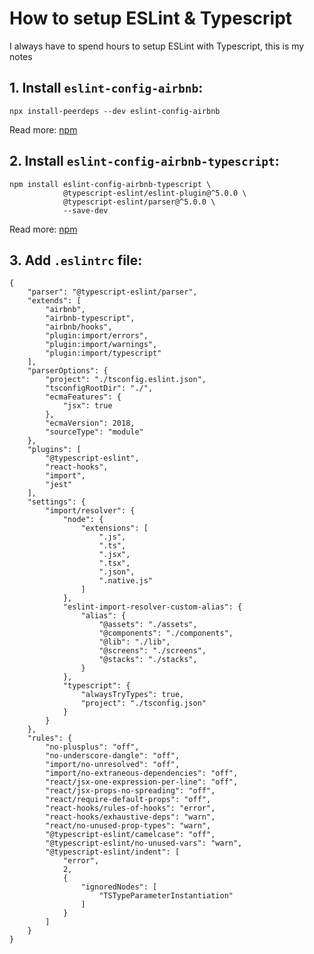 # How to setup ESLint & Typescript
I always have to spend hours to setup ESLint with Typescript, this is my notes

## 1. Install `eslint-config-airbnb`:
```
npx install-peerdeps --dev eslint-config-airbnb
```
Read more: [npm](https://www.npmjs.com/package/eslint-config-airbnb)

## 2. Install `eslint-config-airbnb-typescript`:
```
npm install eslint-config-airbnb-typescript \
            @typescript-eslint/eslint-plugin@^5.0.0 \
            @typescript-eslint/parser@^5.0.0 \
            --save-dev
```
Read more: [npm](https://www.npmjs.com/package/eslint-config-airbnb-typescript)

## 3. Add `.eslintrc` file:
```
{
	"parser": "@typescript-eslint/parser",
	"extends": [
		"airbnb",
		"airbnb-typescript",
		"airbnb/hooks",
		"plugin:import/errors",
		"plugin:import/warnings",
		"plugin:import/typescript"
	],
	"parserOptions": {
		"project": "./tsconfig.eslint.json",
		"tsconfigRootDir": "./",
		"ecmaFeatures": {
			"jsx": true
		},
		"ecmaVersion": 2018,
		"sourceType": "module"
	},
	"plugins": [
		"@typescript-eslint",
		"react-hooks",
		"import",
		"jest"
	],
	"settings": {
		"import/resolver": {
			"node": {
				"extensions": [
					".js",
					".ts",
					".jsx",
					".tsx",
					".json",
					".native.js"
				]
			},
			"eslint-import-resolver-custom-alias": {
				"alias": {
					"@assets": "./assets",
					"@components": "./components",
					"@lib": "./lib",
					"@screens": "./screens",
					"@stacks": "./stacks",
				}
			},
			"typescript": {
				"alwaysTryTypes": true,
				"project": "./tsconfig.json"
			}
		}
	},
	"rules": {
		"no-plusplus": "off",
		"no-underscore-dangle": "off",
		"import/no-unresolved": "off",
		"import/no-extraneous-dependencies": "off",
		"react/jsx-one-expression-per-line": "off",
		"react/jsx-props-no-spreading": "off",
		"react/require-default-props": "off",
		"react-hooks/rules-of-hooks": "error",
		"react-hooks/exhaustive-deps": "warn",
		"react/no-unused-prop-types": "warn",
		"@typescript-eslint/camelcase": "off",
		"@typescript-eslint/no-unused-vars": "warn",
		"@typescript-eslint/indent": [
			"error",
			2,
			{
				"ignoredNodes": [
					"TSTypeParameterInstantiation"
				]
			}
		]
	}
}

```
